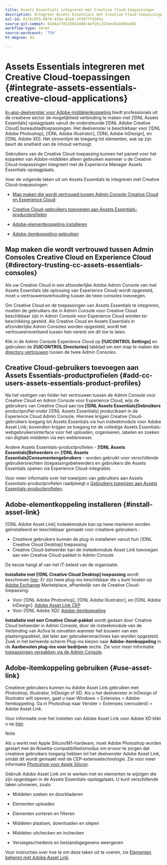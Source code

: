```yaml
---
title: Assets Essentials integreren met Creative Cloud-toepassingen
description: Integreer Assets Essentials met Creative Cloud-toepassingen, zodat u in het app-deelvenster met de koppeling Adobe-element verbinding verbinding kunt maken met [!DNL Assets Essentials] opslagplaats vanuit de ondersteunde [!DNL Adobe Creative Cloud] bureaubladtoepassingen.
exl-id: 817bc955-0074-435e-83a8-3fd5f7f2505a
source-git-commit: 6194a778133842d40c4ef2bc257eec8a34b0a481
workflow-type: tm+mt
source-wordcount: '759'
ht-degree: 0%

---
```


# Assets Essentials integreren met Creative Cloud-toepassingen {#integrate-assets-essentials-creative-cloud-applications}

[In-app-deelvenster voor Adobe-middelenkoppeling](https://www.adobe.com/creativecloud/business/enterprise/adobe-asset-link.html) biedt professionals uit de creatieve sector de mogelijkheid verbinding te maken met [!DNL Assets Essentials] opslagplaats vanuit de ondersteunde [!DNL Adobe Creative Cloud] bureaubladtoepassingen. Het deelvenster is beschikbaar voor [!DNL Adobe Photoshop], [!DNL Adobe Illustrator], [!DNL Adobe InDesign], en [!DNL Adobe XD]. Het stroomlijnt de toegang tot elementen, wat op zijn beurt de snelheid van de inhoud verhoogt.

Gebruikers van de Creative Cloud-toepassing kunnen het paneel voor het koppelen van Adobe-middelen alleen gebruiken wanneer u de Creative Cloud-toepassingen integreert met de Experience Manager Assets Essentials-opslagplaats.

Voer de volgende taken uit om Assets Essentials te integreren met Creative Cloud-toepassingen:

* [Map maken die wordt vertrouwd tussen Admin Console Creative Cloud en Experience Cloud](#directory-trusting-cc-assets-essentials-consoles)

* [Creative Cloud-gebruikers toevoegen aan Assets Essentials-productprofielen](#add-cc-users-assets-essentials-product-profiles)

* [Adobe-elementkoppeling installeren](#install-asset-link)

* [Adobe-itemkoppeling gebruiken](#use-asset-link)

## Map maken die wordt vertrouwd tussen Admin Consoles Creative Cloud en Experience Cloud {#directory-trusting-cc-assets-essentials-consoles}

Als uw Creative Cloud in een afzonderlijke Adobe Admin Console van met Assets Essentials (de oplossing van Experience Cloud) wordt opgesteld, moet u vertrouwensverhouding tussen de twee consoles toevoegen.

Om Creative Cloud en de toepassingen van Assets Essentials te integreren, moeten de gebruikers die in Admin Console voor Creative Cloud beschikbaar zijn in Admin Console voor Experience Cloud worden ter beschikking gesteld. Als Creative Cloud en Assets Essentials in afzonderlijke Admin Consoles worden opgesteld, wordt het vertrouwensverband tussen hen vereist om dit toe te laten.

Klik in de Admin Console Experience Cloud op **[!UICONTROL Settings]** en gebruiken de **[!UICONTROL Directories]** tabblad om een map te maken die [directory vertrouwen](https://helpx.adobe.com/enterprise/using/set-up-identity.html#directory-trusting) tussen de twee Admin Consoles.

## Creative Cloud-gebruikers toevoegen aan Assets Essentials-productprofielen {#add-cc-users-assets-essentials-product-profiles}

Na het vestigen van folder het vertrouwen tussen de Admin Console voor Creative Cloud en Admin Console voor Experience Cloud, wijs de gebruikers van Creative Cloud aan toe **[!DNL Assets Essentials]Gebruikers** productprofiel onder [!DNL Assets Essentials] productkaart in de Experience Cloud Admin Console. Hiermee krijgen Creative Cloud-gebruikers toegang tot Assets Essentials via hun insteekmodule voor Adobe Asset Link; bovendien krijgen ze toegang tot de volledige Assets Essentials-webgebruikersinterface voor het uploaden, organiseren, labelen en zoeken van digitale middelen via een webbrowser.

Andere Assets Essentials-productprofielen - **[!DNL Assets Essentials]Beheerders** en **[!DNL Assets Essentials]Consumentengebruikers** - worden gebruikt voor verschillende gebruikersrechten (toepassingsbeheerders en gebruikers die Assets Essentials openen via Experience Cloud-integratie).

Voor meer informatie over het toewijzen van gebruikers aan Assets Essentials-productprofielen raadpleegt u [Gebruikers toewijzen aan Assets Essentials-productprofielen](deploy-administer.md#add-users-to-product-profiles).

## Adobe-elementkoppeling installeren {#install-asset-link}

[!DNL Adobe Asset Link] insteekmodule kan op twee manieren worden geïnstalleerd en beschikbaar gemaakt voor creatieve gebruikers :

* Creatieve gebruikers kunnen de plug-in installeren vanuit hun [!DNL Creative Cloud Desktop] toepassing
* Creative Cloud-beheerder kan de insteekmodule Asset Link toevoegen aan een Creative Cloud-pakket in Admin Console

De keuze hangt af van het IT-beleid van de organisatie.

**Installatie met [!DNL Creative Cloud Desktop] toepassing** wordt beschreven [hier](https://helpx.adobe.com/creative-cloud/kb/installingextensionsandaddons.html). Er zijn twee plug-ins beschikbaar die u kunt hosten op [Adobe Exchange](https://exchange.adobe.com/) Marketplace, afhankelijk van de Creative Cloud-toepassing:

* Voor [!DNL Adobe Photoshop], [!DNL Adobe Illustrator], en [!DNL Adobe InDesign]: [Adobe Asset Link CEP](https://exchange.adobe.com/creativecloud.details.106875.adobe-asset-link-cep.html)
* Voor [!DNL Adobe XD]: [Adobe-itemkoppeling](https://exchange.adobe.com/creativecloud/plugindetails.html/app/cc/61d229b9)

**Installatie met een Creative Cloud-pakket** wordt gedaan door Creative Cloud beheerder in Admin Console, door de insteekmodule van de Verbinding van Activa te omvatten wanneer het bouwen van een plaatsingspakket, dat later aan gebruikersmachines kan worden opgesteld. Zoek in het beheerde scherm Plug-ins kiezen naar **Adobe-itemkoppeling** in de **Aanbevolen plug-ins voor bedrijven** sectie. Zie voor meer informatie [toepassingen verpakken via de Admin Console](https://helpx.adobe.com/enterprise/using/package-apps-admin-console.html).

## Adobe-itemkoppeling gebruiken {#use-asset-link}

Creatieve gebruikers kunnen nu Adobe Asset Link gebruiken met Photoshop, Illustrator, InDesign of XD. Als u het deelvenster in InDesign of Illustrator wilt openen, gaat u naar Windows > Extensies > Adobe-itemkoppeling. Ga in Photoshop naar Venster > Extensies (verouderd) > Adobe Asset Link.

Voor informatie over het instellen van Adobe Asset Link voor Adobe XD klikt u op [hier](https://helpx.adobe.com/enterprise/using/adobe-asset-link-for-xd.html).

>[!NOTE]
>
>Als u werkt met Apple Silicon/M1-hardware, moet Adobe Photoshop worden gestart met de Rosetta-compatibiliteitsmodus om ervoor te zorgen dat creatieve gebruikers toegang hebben tot het deelvenster Adobe Asset Link, omdat dit wordt gemaakt met de CEP-extensietechnologie. Zie voor meer informatie [Photoshop voor Apple Silicon](https://helpx.adobe.com/photoshop/kb/photoshop-for-apple-silicon.html).


Gebruik Adobe Asset Link om te werken met en elementen te wijzigen die zijn opgeslagen in de Assets Essentials-opslagplaats. U kunt verschillende taken uitvoeren, zoals:

* Middelen zoeken en doorbladeren

* Elementen uploaden

* Elementen sorteren en filteren

* Middelen plaatsen, downloaden en slepen

* Middelen uitchecken en inchecken

* Versiegeschiedenis en bestandsgegevens weergeven

Voor instructies over hoe te om deze taken uit te voeren, zie [Elementen beheren met Adobe Asset Link](https://helpx.adobe.com/in/enterprise/using/manage-assets-using-adobe-asset-link.html).
